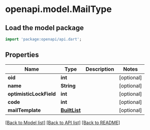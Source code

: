 # openapi.model.MailType

## Load the model package
```dart
import 'package:openapi/api.dart';
```

## Properties
Name | Type | Description | Notes
------------ | ------------- | ------------- | -------------
**oid** | **int** |  | [optional] 
**name** | **String** |  | [optional] 
**optimisticLockField** | **int** |  | [optional] 
**code** | **int** |  | [optional] 
**mailTemplate** | [**BuiltList<MailTemplate>**](MailTemplate.md) |  | [optional] 

[[Back to Model list]](../README.md#documentation-for-models) [[Back to API list]](../README.md#documentation-for-api-endpoints) [[Back to README]](../README.md)


